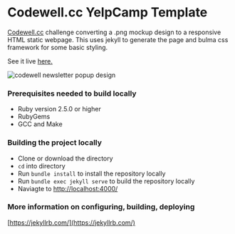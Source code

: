 # Codewell.cc YelpCamp Template

[Codewell.cc](https://www.codewell.cc/) challenge converting a .png mockup design to a responsive HTML static webpage. This uses jekyll to generate the page and bulma css framework for some basic styling.

See it live [here.](https://codewell-yelpcamp.netlify.app)

![codewell newsletter popup design](YelpCampStarterFiles/Design/landingpagedesktop.jpg)

### Prerequisites needed to build locally

- Ruby version 2.5.0 or higher
- RubyGems
- GCC and Make

### Building the project locally

- Clone or download the directory
- `cd` into directory
- Run `bundle install` to install the repository locally
- Run `bundle exec jekyll serve` to build the repository locally
- Naviagte to [http://localhost:4000/](http://localhost:4000/)

### More information on configuring, building, deploying

[https://jekyllrb.com/](https://jekyllrb.com/)
